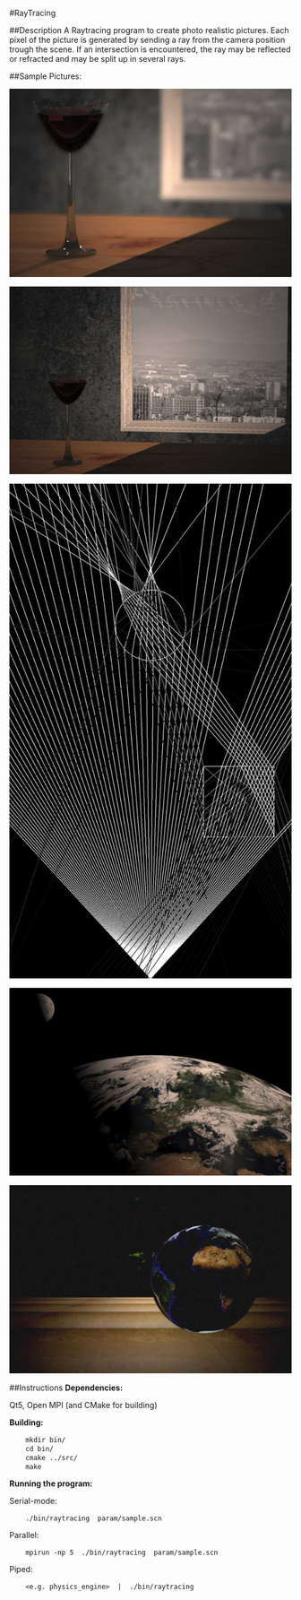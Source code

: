 #RayTracing

##Description
A Raytracing program to create photo realistic pictures. Each pixel of the picture is generated by sending a ray from the camera position trough the scene. If an intersection is encountered, the ray may be reflected or refracted and may be split up in several rays.

##Sample Pictures:

![Glass and Window](window.jpg)

![Glass and Window](window2.jpg)

![Raydiagram](raydiagram.jpg)

![Earth and Moon](earth_moon.jpg)

![Noise effects](noise.jpg)

##Instructions
**Dependencies:**

Qt5, Open MPI (and CMake for building)



**Building:**

        mkdir bin/
        cd bin/
        cmake ../src/
        make



**Running the program:**

Serial-mode:

        ./bin/raytracing  param/sample.scn

Parallel:

        mpirun -np 5  ./bin/raytracing  param/sample.scn

Piped:

        <e.g. physics_engine>  |  ./bin/raytracing


